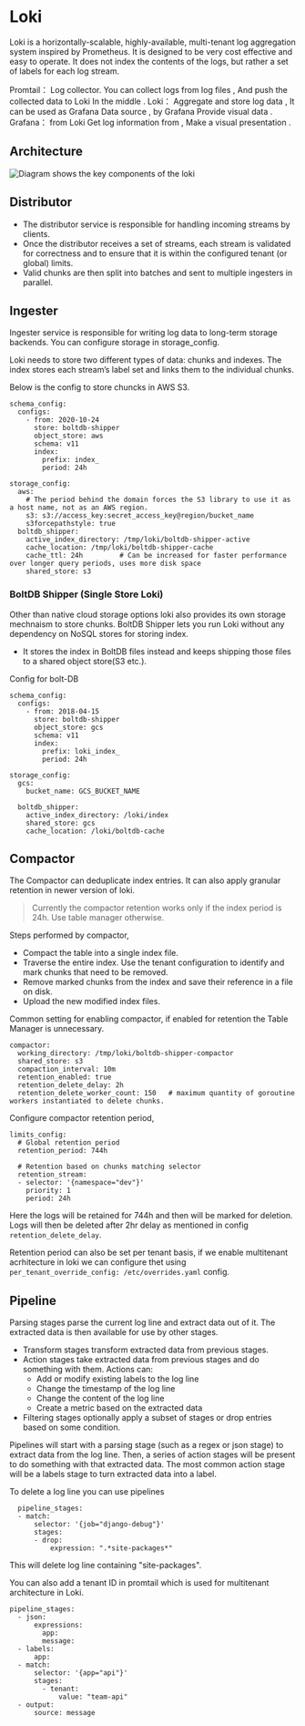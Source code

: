 # Loki

Loki is a horizontally-scalable, highly-available, multi-tenant log aggregation system inspired by Prometheus. It is designed to be very cost effective and easy to operate. It does not index the contents of the logs, but rather a set of labels for each log stream.


Promtail： Log collector. You can collect logs from log files , And push the collected data to Loki In the middle .
Loki： Aggregate and store log data , It can be used as Grafana Data source , by Grafana Provide visual data .
Grafana： from Loki Get log information from , Make a visual presentation .



## Architecture

![Diagram shows the key components of the loki ](https://grafana.com/docs/loki/latest/architecture/loki_architecture_components.svg)


## Distributor

- The distributor service is responsible for handling incoming streams by clients. 
-  Once the distributor receives a set of streams, each stream is validated for correctness and to ensure that it is within the configured tenant (or global) limits. 
- Valid chunks are then split into batches and sent to multiple ingesters in parallel.


## Ingester

Ingester service is responsible for writing log data to long-term storage backends. You can configure storage in storage_config.

Loki needs to store two different types of data: chunks and indexes. The index stores each stream’s label set and links them to the individual chunks.

Below is the config to store chuncks in AWS S3.

```
schema_config:
  configs:
    - from: 2020-10-24
      store: boltdb-shipper
      object_store: aws
      schema: v11
      index:
        prefix: index_
        period: 24h

storage_config:
  aws:
    # The period behind the domain forces the S3 library to use it as a host name, not as an AWS region.
    s3: s3://access_key:secret_access_key@region/bucket_name
    s3forcepathstyle: true
  boltdb_shipper:
    active_index_directory: /tmp/loki/boltdb-shipper-active
    cache_location: /tmp/loki/boltdb-shipper-cache
    cache_ttl: 24h         # Can be increased for faster performance over longer query periods, uses more disk space
    shared_store: s3
```

### BoltDB Shipper (Single Store Loki)

Other than native cloud storage options loki also provides its own storage mechnaism to store chunks. 
BoltDB Shipper lets you run Loki without any dependency on NoSQL stores for storing index. 

- It stores the index in BoltDB files instead and keeps shipping those files to a shared object store(S3 etc.).

Config for bolt-DB

```
schema_config:
  configs:
    - from: 2018-04-15
      store: boltdb-shipper
      object_store: gcs
      schema: v11
      index:
        prefix: loki_index_
        period: 24h

storage_config:
  gcs:
    bucket_name: GCS_BUCKET_NAME

  boltdb_shipper:
    active_index_directory: /loki/index
    shared_store: gcs
    cache_location: /loki/boltdb-cache
```


## Compactor

The Compactor can deduplicate index entries. It can also apply granular retention in newer version of loki.

> Currently the compactor retention works only if the index period is 24h. Use table manager otherwise.

Steps performed by compactor,

- Compact the table into a single index file.
- Traverse the entire index. Use the tenant configuration to identify and mark chunks that need to be removed.
- Remove marked chunks from the index and save their reference in a file on disk.
- Upload the new modified index files.


Common setting for enabling compactor, if enabled for retention the Table Manager is unnecessary.

```
compactor:
  working_directory: /tmp/loki/boltdb-shipper-compactor
  shared_store: s3
  compaction_interval: 10m
  retention_enabled: true
  retention_delete_delay: 2h
  retention_delete_worker_count: 150   # maximum quantity of goroutine workers instantiated to delete chunks.
```

Configure compactor retention period,

```
limits_config:
  # Global retention period
  retention_period: 744h
  
  # Retention based on chunks matching selector
  retention_stream:
  - selector: '{namespace="dev"}'
    priority: 1
    period: 24h
```

Here the logs will be retained for 744h and then will be marked for deletion. Logs will then be deleted after 2hr delay as mentioned in config `retention_delete_delay`.


Retention period can also be set per tenant basis, if we enable multitenant acrhitecture in loki we can configure thet using `per_tenant_override_config: /etc/overrides.yaml` config.


## Pipeline

Parsing stages parse the current log line and extract data out of it. The extracted data is then available for use by other stages.
- Transform stages transform extracted data from previous stages.
- Action stages take extracted data from previous stages and do something with them. Actions can:
    - Add or modify existing labels to the log line
    - Change the timestamp of the log line
    - Change the content of the log line
    - Create a metric based on the extracted data
- Filtering stages optionally apply a subset of stages or drop entries based on some condition.


Pipelines will start with a parsing stage (such as a regex or json stage) to extract data from the log line. Then, a series of action stages will be present to do something with that extracted data. The most common action stage will be a labels stage to turn extracted data into a label.


To delete a log line you can use pipelines

```
  pipeline_stages:
  - match:
      selector: '{job="django-debug"}'
      stages:
      - drop:
          expression: ".*site-packages*"
```

This will delete log line containing "site-packages".


You can also add a tenant ID in promtail which is used for multitenant architecture in Loki.

```
pipeline_stages:
  - json:
      expressions:
        app:
        message:
  - labels:
      app:
  - match:
      selector: '{app="api"}'
      stages:
        - tenant:
            value: "team-api"
  - output:
      source: message
```

